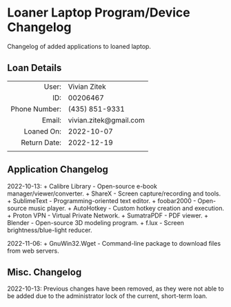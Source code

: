# Loaner Laptop Program/Device Changelog

Changelog of added applications to loaned laptop.

## Loan Details

|               |                |
| ------------: | -------------- |
|         User: | Vivian Zitek   |
|           ID: | 00206467       |
| Phone Number: | (435) 851-9331 |
|        Email: | vivian.zitek@gmail.<span></span>com |
|    Loaned On: | 2022-10-07     |
|  Return Date: | 2022-12-19     |
|               |                |

## Application Changelog

2022-10-13:
	+ Calibre Library
		- Open-source e-book manager/viewer/converter.
	+ ShareX
		- Screen capture/recording and tools.
	+ SublimeText
		- Programming-oriented text editor.
	+ foobar2000
		- Open-source music player.
	+ AutoHotkey
		- Custom hotkey creation and execution.
	+ Proton VPN
		- Virtual Private Network.
	+ SumatraPDF
		- PDF viewer.
	+ Blender
		- Open-source 3D modeling program.
	+ f.lux
		- Screen brightness/blue-light reducer.

2022-11-06:
	+ GnuWin32.Wget
		- Command-line package to download files from web servers.

## Misc. Changelog

2022-10-13:
	Previous changes have been removed, as they were not able to be added due to the administrator lock of the current, short-term loan.